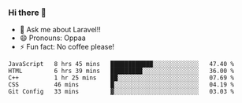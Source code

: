 ### Hi there 👋

<!--
**reubenwedson/reubenwedson** is a ✨ _special_ ✨ repository because its `README.md` (this file) appears on your GitHub profile.
Here are some ideas to get you started:
- 📫 How to reach me: 
- 🔭 I’m currently working on awesome talent app
- 🌱 I’m currently learning extreme Vue js technical stuffs
- 👯 I’m looking to collaborate on start ups challenges
- 🤔 I’m looking for help with time
-->
- 💬 Ask me about Laravel!!
- 😄 Pronouns: Oppaa
- ⚡ Fun fact: No coffee please!

<!--START_SECTION:waka-->
```text
JavaScript   8 hrs 45 mins   ████████████░░░░░░░░░░░░░   47.40 % 
HTML         6 hrs 39 mins   █████████░░░░░░░░░░░░░░░░   36.00 % 
C++          1 hr 25 mins    ██░░░░░░░░░░░░░░░░░░░░░░░   07.69 % 
CSS          46 mins         █░░░░░░░░░░░░░░░░░░░░░░░░   04.19 % 
Git Config   33 mins         ▓░░░░░░░░░░░░░░░░░░░░░░░░   03.03 % 
```
<!--END_SECTION:waka-->
